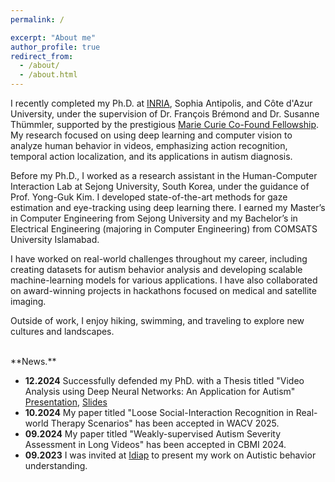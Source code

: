 ```yaml
---
permalink: /

excerpt: "About me"
author_profile: true
redirect_from: 
  - /about/
  - /about.html
---
```


I recently completed my Ph.D. at [INRIA](https://team.inria.fr/stars/en/), Sophia Antipolis, and Côte d'Azur University, under the supervision of Dr. François Brémond and Dr. Susanne Thümmler, supported by the prestigious [Marie Curie Co-Found Fellowship](https://univ-cotedazur.eu/boosturcareer/project-act4autism). My research focused on using deep learning and computer vision to analyze human behavior in videos, emphasizing action recognition, temporal action localization, and its applications in autism diagnosis.

Before my Ph.D., I worked as a research assistant in the Human-Computer Interaction Lab at Sejong University, South Korea, under the guidance of Prof. Yong-Guk Kim. I developed state-of-the-art methods for gaze estimation and eye-tracking using deep learning there. I earned my Master’s in Computer Engineering from Sejong University and my Bachelor’s in Electrical Engineering (majoring in Computer Engineering) from COMSATS University Islamabad.

I have worked on real-world challenges throughout my career, including creating datasets for autism behavior analysis and developing scalable machine-learning models for various applications. I have also collaborated on award-winning projects in hackathons focused on medical and satellite imaging.

Outside of work, I enjoy hiking, swimming, and traveling to explore new cultures and landscapes.

<br/>
**News.**

* __12.2024__ Successfully defended my PhD. with a Thesis titled "Video Analysis using Deep Neural Networks: An Application for Autism" [Presentation](http://wwwsop.inria.fr/pulsar/personnel/Francois.Bremond/Video/Abid_PhD_defense.mp4), [Slides](https://drive.google.com/file/d/1EXXcRadzY2A9ZoeUXLkd-WLsoj_KS2gm/view?usp=sharing)
* __10.2024__ My paper titled "Loose Social-Interaction Recognition in Real-world Therapy Scenarios" has been accepted in WACV 2025.
* __09.2024__ My paper titled "Weakly-supervised Autism Severity Assessment in Long Videos" has been accepted in CBMI 2024.
* __09.2023__ I was invited at [Idiap](https://www.idiap.ch/en/) to present my work on Autistic behavior understanding.
